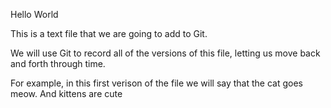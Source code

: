 Hello World

This is a text file that we are going to add to Git.

We will use Git to record all of the versions of this file,
letting us move back and forth through time.

For example, in this first verison of the file we
will say that the cat goes meow. And kittens are cute
